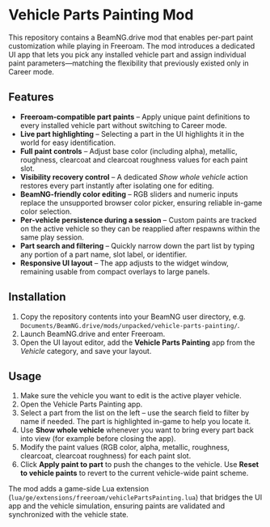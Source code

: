 # Vehicle Parts Painting Mod

This repository contains a BeamNG.drive mod that enables per-part paint customization while playing in Freeroam. The mod introduces a dedicated UI app that lets you pick any installed vehicle part and assign individual paint parameters—matching the flexibility that previously existed only in Career mode.

## Features

- **Freeroam-compatible part paints** – Apply unique paint definitions to every installed vehicle part without switching to Career mode.
- **Live part highlighting** – Selecting a part in the UI highlights it in the world for easy identification.
- **Full paint controls** – Adjust base color (including alpha), metallic, roughness, clearcoat and clearcoat roughness values for each paint slot.
- **Visibility recovery control** – A dedicated *Show whole vehicle* action restores every part instantly after isolating one for editing.
- **BeamNG-friendly color editing** – RGB sliders and numeric inputs replace the unsupported browser color picker, ensuring reliable in-game color selection.
- **Per-vehicle persistence during a session** – Custom paints are tracked on the active vehicle so they can be reapplied after respawns within the same play session.
- **Part search and filtering** – Quickly narrow down the part list by typing any portion of a part name, slot label, or identifier.
- **Responsive UI layout** – The app adjusts to the widget window, remaining usable from compact overlays to large panels.

## Installation

1. Copy the repository contents into your BeamNG user directory, e.g. `Documents/BeamNG.drive/mods/unpacked/vehicle-parts-painting/`.
2. Launch BeamNG.drive and enter Freeroam.
3. Open the UI layout editor, add the **Vehicle Parts Painting** app from the *Vehicle* category, and save your layout.

## Usage

1. Make sure the vehicle you want to edit is the active player vehicle.
2. Open the Vehicle Parts Painting app.
3. Select a part from the list on the left – use the search field to filter by name if needed. The part is highlighted in-game to help you locate it.
4. Use **Show whole vehicle** whenever you want to bring every part back into view (for example before closing the app).
5. Modify the paint values (RGB color, alpha, metallic, roughness, clearcoat, clearcoat roughness) for each paint slot.
6. Click **Apply paint to part** to push the changes to the vehicle. Use **Reset to vehicle paints** to revert to the current vehicle-wide paint scheme.

The mod adds a game-side Lua extension (`lua/ge/extensions/freeroam/vehiclePartsPainting.lua`) that bridges the UI app and the vehicle simulation, ensuring paints are validated and synchronized with the vehicle state.

